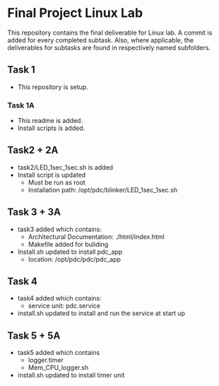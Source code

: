 # Final Project Linux Lab
This repository contains the final deliverable for Linux lab. A commit is added for every completed subtask. Also, where applicable, the deliverables for subtasks are found in respectively named subfolders.

## Task 1
* This repository is setup.

### Task 1A
* This readme is added.
* Install scripts is added.


## Task2 + 2A
* task2/LED_1sec_1sec.sh is added
* Install script is updated
    * Must be run as root
    * Installation path: /opt/pdc/blinker/LED_1sec_1sec.sh


## Task 3 + 3A
* task3 added which contains:
    * Architectural Documentation: ./html/index.html 
    * Makefile added for buliding 
* Install.sh updated to install pdc_app
    * location: /opt/pdc/pdc/pdc_app


## Task 4
* task4 added which contains:
    * service unit: pdc.service 
* install.sh updated to install and run the service at start up

## Task 5 + 5A
* task5 added which contains
    * logger.timer
    * Mem_CPU_logger.sh
* install.sh updated to install timer unit 